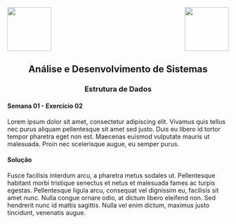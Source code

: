 <div>
  <img src="https://www.fateczl.edu.br/assets/logos/fatec-zl.png" height=100>
  <img src="https://www.fateczl.edu.br/assets/logos/novo-logo-colorido.png" align="right" height=100>
</div>

<h2 align="center">Análise e Desenvolvimento de Sistemas</h2>
<h3 align="center">Estrutura de Dados</h3>
<h4>Semana 01 - Exercício 02</h4>
Lorem ipsum dolor sit amet, consectetur adipiscing elit. Vivamus quis tellus nec purus aliquam pellentesque sit amet sed justo. Duis eu libero id tortor tempor pharetra eget non est. Maecenas euismod vulputate mauris ut malesuada. Proin nec scelerisque augue, eu semper purus.

<h4>Solução</h4>

Fusce facilisis interdum arcu, a pharetra metus sodales ut. Pellentesque habitant morbi tristique senectus et netus et malesuada fames ac turpis egestas. Pellentesque ligula arcu, consequat vel dignissim eu, facilisis sit amet nunc. Nulla congue ornare odio, at dictum libero eleifend non. Sed hendrerit nunc id mattis sagittis. Nulla vel enim dictum, maximus justo tincidunt, venenatis augue. 
